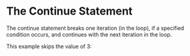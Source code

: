 # The Continue Statement

The continue statement breaks one iteration (in the loop), if a specified condition occurs, and continues with the next iteration in the loop.

This example skips the value of 3: